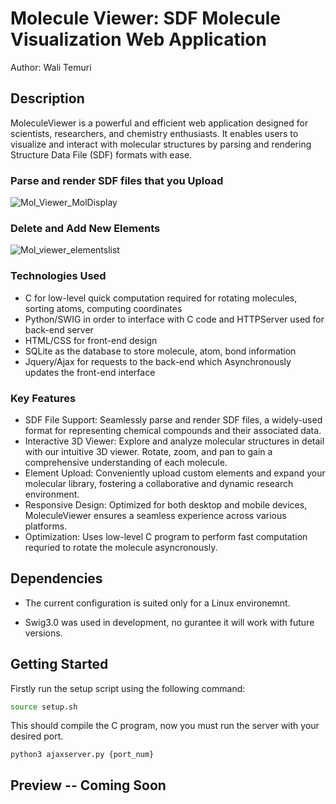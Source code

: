 # Molecule Viewer: SDF Molecule Visualization Web Application

Author: Wali Temuri

## Description

MoleculeViewer is a powerful and efficient web application designed for scientists, researchers, and chemistry enthusiasts. It enables users to visualize and interact with molecular structures by parsing and rendering Structure Data File (SDF) formats with ease.

### Parse and render SDF files that you Upload
![Mol_Viewer_MolDisplay](https://user-images.githubusercontent.com/108627530/233803138-4b0d4b8f-39f9-4d00-8923-e016b3569b10.gif)




### Delete and Add New Elements
![Mol_viewer_elementslist](https://user-images.githubusercontent.com/108627530/233803317-1e0abc44-7b5b-43b0-b38d-12bd1aa1b7e2.gif)



### Technologies Used

- C for low-level quick computation required for rotating molecules, sorting atoms, computing coordinates
- Python/SWIG in order to interface with C code and HTTPServer used for back-end server
- HTML/CSS for front-end design
- SQLite as the database to store molecule, atom, bond information
- Jquery/Ajax for requests to the back-end which Asynchronously updates the front-end interface

### Key Features

- SDF File Support: Seamlessly parse and render SDF files, a widely-used format for representing chemical compounds and their associated data.
- Interactive 3D Viewer: Explore and analyze molecular structures in detail with our intuitive 3D viewer. Rotate, zoom, and pan to gain a comprehensive understanding of each molecule.
- Element Upload: Conveniently upload custom elements and expand your molecular library, fostering a collaborative and dynamic research environment.
- Responsive Design: Optimized for both desktop and mobile devices, MoleculeViewer ensures a seamless experience across various platforms.
- Optimization: Uses low-level C program to perform fast computation requried to rotate the molecule asyncronously.

## Dependencies

- The current configuration is suited only for a Linux environemnt.

- Swig3.0 was used in development, no gurantee it will work with future versions.

## Getting Started

Firstly run the setup script using the following command:

```bash
source setup.sh
```

This should compile the C program, now you must run the server with your desired port.
```
python3 ajaxserver.py {port_num}
```

## Preview -- Coming Soon

